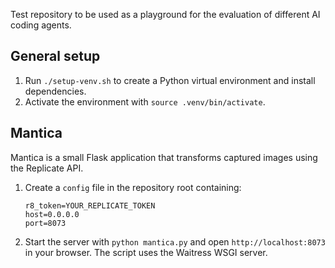 Test repository to be used as a playground for the evaluation of different AI coding agents.

## General setup

1. Run `./setup-venv.sh` to create a Python virtual environment and install dependencies.
2. Activate the environment with `source .venv/bin/activate`.

## Mantica

Mantica is a small Flask application that transforms captured images using the Replicate API.

1. Create a `config` file in the repository root containing:

   ```
   r8_token=YOUR_REPLICATE_TOKEN
   host=0.0.0.0
   port=8073
   ```

2. Start the server with `python mantica.py` and open `http://localhost:8073` in your browser. The script uses the Waitress WSGI server.
